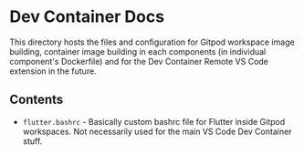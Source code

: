 # Dev Container Docs

This directory hosts the files and configuration for Gitpod workspace image building, container image building in each components (in individual component's Dockerfile) and
for the Dev Container Remote VS Code extension in the future.

## Contents

- `flutter.bashrc` - Basically custom bashrc file for Flutter inside Gitpod workspaces. Not necessarily used for the main VS Code Dev Container stuff.
